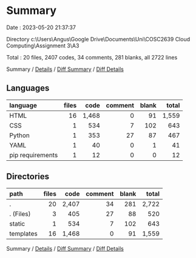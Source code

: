 # Summary

Date : 2023-05-20 21:37:37

Directory c:\\Users\\Angus\\Google Drive\\Documents\\Uni\\COSC2639 Cloud Computing\\Assignment 3\\A3

Total : 20 files,  2407 codes, 34 comments, 281 blanks, all 2722 lines

Summary / [Details](details.md) / [Diff Summary](diff.md) / [Diff Details](diff-details.md)

## Languages
| language | files | code | comment | blank | total |
| :--- | ---: | ---: | ---: | ---: | ---: |
| HTML | 16 | 1,468 | 0 | 91 | 1,559 |
| CSS | 1 | 534 | 7 | 102 | 643 |
| Python | 1 | 353 | 27 | 87 | 467 |
| YAML | 1 | 40 | 0 | 1 | 41 |
| pip requirements | 1 | 12 | 0 | 0 | 12 |

## Directories
| path | files | code | comment | blank | total |
| :--- | ---: | ---: | ---: | ---: | ---: |
| . | 20 | 2,407 | 34 | 281 | 2,722 |
| . (Files) | 3 | 405 | 27 | 88 | 520 |
| static | 1 | 534 | 7 | 102 | 643 |
| templates | 16 | 1,468 | 0 | 91 | 1,559 |

Summary / [Details](details.md) / [Diff Summary](diff.md) / [Diff Details](diff-details.md)